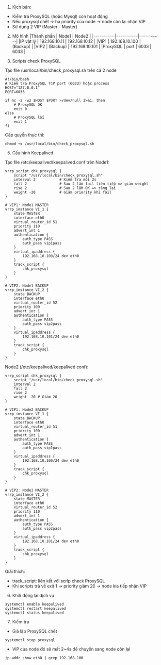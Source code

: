 1. Kịch bản:
- Kiểm tra ProxySQL (hoặc Mysql) còn hoạt động
- Nếu proxysql chết -> hạ priority của node -> node còn lại nhận VIP
- Sử dụng 2 VIP (Master - Master)

2. Mô hình
|Thành phần |	Node1	| Node2 |
|-----------|-----------|-----------|
|IP vật lý	| 192.168.10.11	| 192.168.10.12 |
|VIP1	| 192.168.10.100 |	(Backup) |
|VIP2	| (Backup)	| 192.168.10.101 |
|ProxySQL | port	| 6033 |	6033 |

3. Scripts check ProxySQL

Tạo file /usr/local/bin/check_proxysql.sh trên cả 2 node
```
#!/bin/bash
# Kiểm tra ProxySQL TCP port (6033) hoặc process
HOST="127.0.0.1"
PORT=6033

if nc -z -w2 $HOST $PORT >/dev/null 2>&1; then
    # ProxySQL OK
    exit 0
else
    # ProxySQL lỗi
    exit 1
fi
```

Cấp quyền thực thi:
```
chmod +x /usr/local/bin/check_proxysql.sh
```

5. Cấu hình Keepalived

Tạo file /etc/keepalived/keepalived.conf trên Node1:
```
vrrp_script chk_proxysql {
    script "/usr/local/bin/check_proxysql.sh"
    interval 2           # Kiểm tra mỗi 2s
    fall 2               # Sau 2 lần fail liên tiếp => giảm weight
    rise 2               # Sau 2 lần OK => tăng lại
    weight -20           # Giảm priority khi fail
}

# VIP1: Node1 MASTER
vrrp_instance VI_1 {
    state MASTER
    interface eth0
    virtual_router_id 51
    priority 110
    advert_int 1
    authentication {
        auth_type PASS
        auth_pass vip1pass
    }
    virtual_ipaddress {
        192.168.10.100/24 dev eth0
    }
    track_script {
        chk_proxysql
    }
}

# VIP2: Node1 BACKUP
vrrp_instance VI_2 {
    state BACKUP
    interface eth0
    virtual_router_id 52
    priority 100
    advert_int 1
    authentication {
        auth_type PASS
        auth_pass vip2pass
    }
    virtual_ipaddress {
        192.168.10.101/24 dev eth0
    }
    track_script {
        chk_proxysql
    }
}
```

Node2 (/etc/keepalived/keepalived.conf):
```
vrrp_script chk_proxysql {
    script "/usr/local/bin/check_proxysql.sh"
    interval 2
    fall 2
    rise 2
    weight -20 # Giảm 20
}

# VIP1: Node2 BACKUP
vrrp_instance VI_1 {
    state BACKUP
    interface eth0
    virtual_router_id 51
    priority 100
    advert_int 1
    authentication {
        auth_type PASS
        auth_pass vip1pass
    }
    virtual_ipaddress {
        192.168.10.100/24 dev eth0
    }
    track_script {
        chk_proxysql
    }
}

# VIP2: Node2 MASTER
vrrp_instance VI_2 {
    state MASTER
    interface eth0
    virtual_router_id 52
    priority 110
    advert_int 1
    authentication {
        auth_type PASS
        auth_pass vip2pass
    }
    virtual_ipaddress {
        192.168.10.101/24 dev eth0
    }
    track_script {
        chk_proxysql
    }
}
```

Giải thích:
- track_script: liên kết với scrip check ProxySQL
- Khi scripts trả về exit 1 -> priority giảm 20 -> node kia tiếp nhận VIP

6. Khởi động lại dịch vụ
```
systemctl enable keepalived
systemctl restart keepalived
systemctl status keepalived
```

7. Kiểm tra
- Giả lập ProxySQL chết
```
systemctl stop proxysql
```
- VIP của node đó sẽ mất 2~4s để chuyển sang node còn lại
```
ip addr show eth0 | grep 192.168.100
```

